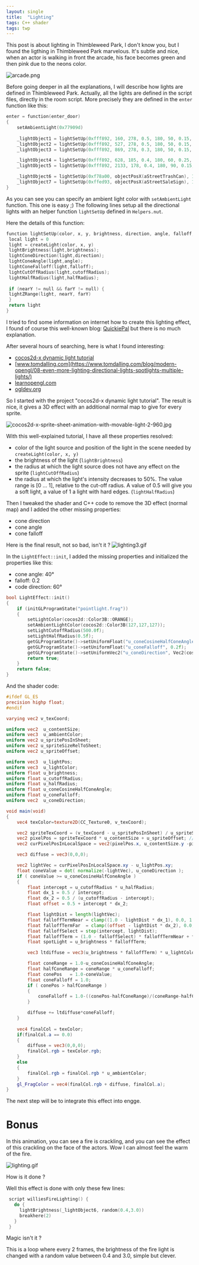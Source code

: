 ```yaml
---
layout: single
title:  "Lighting"
tags: C++ shader
tags: twp
---
```


This post is about lighting in Thimbleweed Park, I don't know you, but I found the ligthing in Thimbleweed Park marvelous. It's subtle and nice, when an actor is walking in front the arcade, his face becomes green and then pink due to the neons color. 

<!--more-->

![arcade.png](/assets/images/arcade.png)

Before going deeper in all the explanations, I will describe how lights are defined in Thimbleweed Park.
Actually, all the lights are defined in the script files, directly in the room script.
More precisely they are defined in the `enter` function like this:
```c
enter = function(enter_door)
{
    setAmbientLight(0x77909d)	
    
    _lightObject1 = lightSetUp(0xfff892, 160, 278, 0.5, 180, 50, 0.15, 250, 0.75, 0, 97)	
    _lightObject2 = lightSetUp(0xfff892, 527, 278, 0.5, 180, 50, 0.15, 250, 0.75, 0, 97)
    _lightObject3 = lightSetUp(0xfff892, 869, 278, 0.3, 180, 50, 0.15, 250, 0.75, 0, 97)

    _lightObject4 = lightSetUp(0xfff892, 628, 185, 0.4, 180, 60, 0.25, 250, 0.65, 93, 100)	
    _lightObject5 = lightSetUp(0xfff892, 2133, 178, 0.4, 180, 90, 0.15, 250, 0.25, 0, 118)	

    _lightObject6 = lightSetUp(0xf78a00, objectPosX(aStreetTrashCan), 114, 0, 0, 270, 0.15, 80, 0.25, 76, 96)	
    _lightObject7 = lightSetUp(0xffed93, objectPosX(aStreetSaleSign), 114, 0.6, 0, 270, 0.15, 80, 0.25, 68, 97)
}
```

As you can see you can specify an ambient light color with `setAmbientLight` function.
This one is easy ;)
The following lines setup all the directional lights with an helper function `lightSetUp` defined in `Helpers.nut`. 

Here the details of this function:
```c
function lightSetUp(color, x, y, brightness, direction, angle, falloff, cutoffRadius, halfRadius, nearY = null, farY = null) {
 local light = 0
 light = createLight(color, x, y)		
 lightBrightness(light,brightness);		
 lightConeDirection(light,direction);	
 lightConeAngle(light,angle);			
 lightConeFalloff(light,falloff);		
 lightCutOffRadius(light,cutoffRadius);	
 lightHalfRadius(light,halfRadius);		
 
 if (nearY != null && farY != null) {
 lightZRange(light, nearY, farY)
 }
 return light
}
```

I tried to find some information on internet how to create this lighting effect, I found of course this well-known blog: [QuickiePal](https://blog.thimbleweedpark.com/quickiepal.html) but there is no much explanation.

After several hours of searching, here is what I found interesting:
- [cocos2d-x dynamic light tutorial](https://www.codeandweb.com/blog/2015/05/12/lighting-demo-cocos2d-x)
- [www.tomdalling.com](https://www.tomdalling.com/blog/modern-opengl/08-even-more-lighting-directional-lights-spotlights-multiple-lights/)
- [learnopengl.com](https://learnopengl.com/Lighting/Light-casters)
- [ogldev.org](http://ogldev.org/www/tutorial21/tutorial21.html)

So I started with the project "cocos2d-x dynamic light tutorial".
The result is nice, it gives a 3D effect with an additional normal map to give for every sprite.

![cocos2d-x-sprite-sheet-animation-with-movable-light-2-960.jpg](https://www.codeandweb.com/o/blog/2015/05/12/lighting-demo-cocos2d-x/cocos2d-x-sprite-sheet-animation-with-movable-light-2-960.jpg)

With this well-explained tutorial, I have all these properties resolved:
- color of the light source and position of the light in the scene needed by `createLight(color, x, y)`
- the brightness of the light (`lightBrightness`)
- the radius at which the light source does not have any effect on the sprite (`lightCutOffRadius`)
- the radius at which the light's intensity decreases to 50%. The value range is [0 … 1], relative to the cut-off radius. A value of 0.5 will give you a soft light, a value of 1 a light with hard edges. (`lightHalfRadius`)

Then I tweaked the shader and C++ code to remove the 3D effect (normal map) and I added the other missing properties:
- cone direction
- cone angle
- cone falloff

Here is the final result, not so bad, isn't it ?
![lighting3.gif](/assets/images/lighting3.gif)

In the `LightEffect::init`, I added the missing properties and initialized the properties like this:
- cone angle: 40°
- falloff: 0.2
- code direction: 60°

```c++
bool LightEffect::init()
{
    if (initGLProgramState("pointlight.frag"))
    {
        setLightColor(cocos2d::Color3B::ORANGE);
        setAmbientLightColor(cocos2d::Color3B(127,127,127));
        setLightCutoffRadius(500.0f);
        setLightHalfRadius(0.5f);
        getGLProgramState()->setUniformFloat("u_coneCosineHalfConeAngle", cosf((M_PI/180.f) *(40.f / 2.f)));
        getGLProgramState()->setUniformFloat("u_coneFalloff", 0.2f);
        getGLProgramState()->setUniformVec2("u_coneDirection", Vec2(cosf((M_PI/180.f)*60),sinf((M_PI/180.f)*60)));
        return true;
    }
    return false;
}
```

And the shader code:
```glsl
#ifdef GL_ES
precision highp float;
#endif

varying vec2 v_texCoord;

uniform vec2  u_contentSize;
uniform vec3  u_ambientColor;
uniform vec2 u_spritePosInSheet;
uniform vec2 u_spriteSizeRelToSheet;
uniform vec2 u_spriteOffset;

uniform vec3  u_lightPos;
uniform vec3  u_lightColor;
uniform float u_brightness;
uniform float u_cutoffRadius;
uniform float u_halfRadius;
uniform float u_coneCosineHalfConeAngle;
uniform float u_coneFalloff;
uniform vec2  u_coneDirection;

void main(void)
{
    vec4 texColor=texture2D(CC_Texture0, v_texCoord);

    vec2 spriteTexCoord = (v_texCoord - u_spritePosInSheet) / u_spriteSizeRelToSheet; // [0..1]
    vec2 pixelPos = spriteTexCoord * u_contentSize + u_spriteOffset; // [0..origSize]
    vec2 curPixelPosInLocalSpace = vec2(pixelPos.x, u_contentSize.y -pixelPos.y);

    vec3 diffuse = vec3(0,0,0);

    vec2 lightVec = curPixelPosInLocalSpace.xy - u_lightPos.xy;
    float coneValue = dot( normalize(-lightVec), u_coneDirection );
    if ( coneValue >= u_coneCosineHalfConeAngle )
    {
        float intercept = u_cutoffRadius * u_halfRadius;
        float dx_1 = 0.5 / intercept;
        float dx_2 = 0.5 / (u_cutoffRadius - intercept);
        float offset = 0.5 + intercept * dx_2;

        float lightDist = length(lightVec);
        float falloffTermNear = clamp((1.0 - lightDist * dx_1), 0.0, 1.0);
        float falloffTermFar  = clamp((offset - lightDist * dx_2), 0.0, 1.0);
        float falloffSelect = step(intercept, lightDist);
        float falloffTerm = (1.0 - falloffSelect) * falloffTermNear + falloffSelect * falloffTermFar;
        float spotLight = u_brightness * falloffTerm;

        vec3 ltdiffuse = vec3(u_brightness * falloffTerm) * u_lightColor;

        float coneRange = 1.0-u_coneCosineHalfConeAngle;
        float halfConeRange = coneRange * u_coneFalloff;
        float conePos   = 1.0-coneValue;
        float coneFalloff = 1.0;
        if ( conePos > halfConeRange )
        {
            coneFalloff = 1.0-((conePos-halfConeRange)/(coneRange-halfConeRange));
        }

        diffuse += ltdiffuse*coneFalloff;
    }
    
    vec4 finalCol = texColor;
    if(finalCol.a == 0.0)
    {
        diffuse = vec3(0,0,0);
        finalCol.rgb = texColor.rgb;
    }
    else
    {
        finalCol.rgb = finalCol.rgb * u_ambientColor;
    }
    gl_FragColor = vec4(finalCol.rgb + diffuse, finalCol.a);
}
```

The next step will be to integrate this effect into engge.

# Bonus

In this animation, you can see a fire is crackling, and you can see the effect of this crackling on the face of the actors. Wow I can almost feel the warm of the fire.

![lighting.gif](/assets/images/lighting.gif)

How is it done ?

Well this effect is done with only these few lines:
```c
 script williesFireLighting() {
   do {
     lightBrightness(_lightObject6, random(0.4,3.0))
     breakhere(2)
   }
 }
```

Magic isn't it ?

This is a loop where every 2 frames, the brightness of the fire light is changed with a random value between 0.4 and 3.0, simple but clever.
